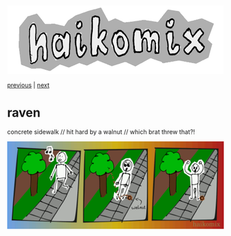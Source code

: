 <p align="center">
<img src="logo.gif" alt="logo" height="160" />
</p>

[previous](ice-and-wind.md) | [next](boom.md)

# raven

concrete sidewalk // hit hard by a walnut // which brat threw that?!

<img src="raven.gif" alt="raven :: concrete sidewalk // hit hard by a walnut // which brat threw that?!" title="kruk :: chodnik z betonu // orzech mocno spada nań // który rzucał drań?!" />
